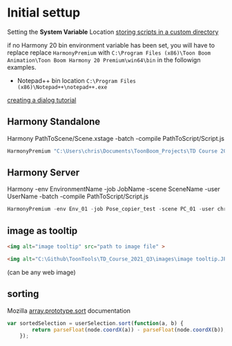 # Initial settup
Setting the **System Variable** Location [storing scripts in a custom directory](https://docs.toonboom.com/help/harmony-20/essentials/scripting/store-script-custom-folder.html)

if no Harmony 20 bin environment variable has been set, you will have to replace replace `HarmonyPremium` with
`C:\Program Files (x86)\Toon Boom Animation\Toon Boom Harmony 20 Premium\win64\bin` in the followign examples.


* Notepad++ bin location  `C:\Program Files (x86)\Notepad++\notepad++.exe
`

[creating a dialog tutorial](https://docs.toonboom.com/help/harmony-20/scripting/script/Dialog.html])


## Harmony Standalone
Harmony<Edition> PathToScene/Scene.xstage -batch -compile PathToScript/Script.js

``` javascript
HarmonyPremium "C:\Users\chris\Documents\ToonBoom_Projects\TD Course 2021 Q3\TD21Q3_Demo_Local\Day_4\scripting_day_1\script_locations\script_locations.xstage" -batch -compile "C:\Github\ToonTools\TD_Course_2021_Q3\TD21Q3_Scripts\TD21Q3_04-2_numberOfNodes.js"
```


## Harmony Server
Harmony<Edition> -env EnvironmentName -job JobName -scene SceneName -user UserName -batch -compile PathToScript/Script.js

```javascript
HarmonyPremium -env Env_01 -job Pose_copier_test -scene PC_01 -user chrisc -batch -compile "C:\Github\ToonTools\TD_Course_2021_Q3\TD21Q3_Scripts\TD21Q3_04-2_numberOfNodes.js"
```


## image as tooltip

```html
<img alt="image tooltip" src="path to image file" >
```
```html
<img alt="C:\Github\ToonTools\TD_Course_2021_Q3\images\image tooltip.JPG" src="C:\Github\ToonTools\TD_Course_2021_Q3\images\image tooltip.JPG" >
```
(can be any web image)

## sorting 

Mozilla [array.prototype.sort](https://developer.mozilla.org/en-US/docs/Web/JavaScript/Reference/Global_Objects/Array/sort) documentation
 
``` javascript
var sortedSelection = userSelection.sort(function(a, b) {
		return parseFloat(node.coordX(a)) - parseFloat(node.coordX(b));
	});
```

